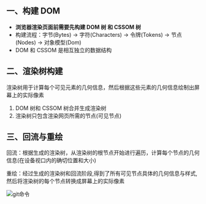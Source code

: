 ## 一、构建 DOM

- **浏览器渲染页面前需要先构建 DOM 树 和 CSSOM 树**
- 构建流程：字节(Bytes) → 字符(Characters) → 令牌(Tokens) → 节点(Nodes) → 对象模型(Dom)
- DOM 和 CSSOM 是相互独立的数据结构

## 二、渲染树构建

渲染树用于计算每个可见元素的几何信息，然后根据这些元素的几何信息绘制出屏幕上的实际像素

1. DOM 树和 CSSOM 树合并生成渲染树
2. 渲染树只包含渲染网页所需的节点(可见节点)

## 三、回流与重绘

回流：根据生成的渲染树，从渲染树的根节点开始进行遍历，计算每个节点的几何信息(在设备视口内的确切位置和大小)

重绘：经过生成的渲染树和回流阶段,得到了所有可见节点具体的几何信息与样式,然后将渲染树的每个节点转换成屏幕上的实际像素

![git命令](assets/git命令-1695996833342.jpg)

